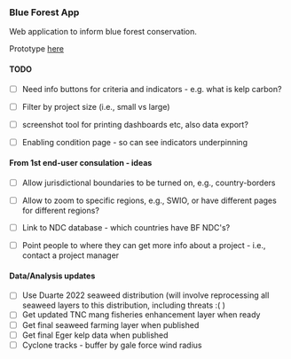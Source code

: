 ### Blue Forest App

Web application to inform blue forest conservation.

Prototype [here](https://global-wetlands.shinyapps.io/blue-forests-app/)

#### TODO

- [ ] Need info buttons for criteria and indicators - e.g. what is kelp carbon?

- [ ] Filter by project size (i.e., small vs large)

- [ ] screenshot tool for printing dashboards etc, also data export?

- [ ] Enabling condition page - so can see indicators underpinning
 
#### From 1st end-user consulation - ideas

- [ ] Allow jurisdictional boundaries to be turned on, e.g., country-borders

- [ ] Allow to zoom to specific regions, e.g., SWIO, or have different pages for different regions?

- [ ] Link to NDC database - which countries have BF NDC's?

- [ ] Point people to where they can get more info about a project - i.e., contact a project manager

#### Data/Analysis updates 

- [ ] Use Duarte 2022 seaweed distribution (will involve reprocessing all seaweed layers to this distribution, including threats :( )
- [ ] Get updated TNC mang fisheries enhancement layer when ready
- [ ] Get final seaweed farming layer when published
- [ ] Get final Eger kelp data when published
- [ ] Cyclone tracks - buffer by gale force wind radius
